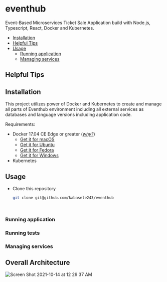 # eventhub
Event-Based Microservices Ticket Sale Application build with Node.js, Typescript, React, Docker and Kubernetes.

- [Installation](#installation)
- [Helpful Tips](#helpful-tips)
- [Usage](#usage)
  - [Running application](#running-application)
  - [Managing services](#managing-services)

## Helpful Tips

## Installation

This project utilizes power of Docker and Kubernetes to create and manage all parts of Eventhub environment including all external services as databases and language versions including application code.

Requirements:

- Docker 17.04 CE Edge or greater (_[why?](https://blog.docker.com/2017/05/user-guided-caching-in-docker-for-mac/)_)
  - [Get it for macOS](https://docs.docker.com/docker-for-mac/install/)
  - [Get it for Ubuntu](https://docs.docker.com/engine/installation/linux/ubuntu/)
  - [Get it for Fedora](https://docs.docker.com/engine/installation/linux/fedora/)
  - [Get it for Windows](https://docs.docker.com/docker-for-windows/install/)
- Kubernetes

## Usage

- Clone this repository

  ```sh
  git clone git@github.com/kabasele243/eventhub
  ```

  ```


### Running application


### Running tests



### Managing services

## Overall Architecture
![Screen Shot 2021-10-14 at 12 29 37 AM](https://user-images.githubusercontent.com/52716036/137252300-b8a02800-3d1f-4d60-a942-b9aa02583bb4.png)


